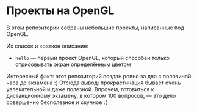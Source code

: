 # Проекты на OpenGL

В этом репозитории собраны небольшие проекты, написанные под OpenGL.

Их список и краткое описание:

- `hello` — первый проект OpenGL, который способен только
  отрисовывать экран определённым цветом

Интересный факт: этот репозиторий создан ровно за два с половиной
часа до экзамена :) Отсюда вывод: прокрастинация бывает очень
увлекательной и даже полезной. Впрочем, готовиться к дистанционному
экзамену, в котором 100 вопросов, — это дело совершенно бесполезное
и скучное :(
